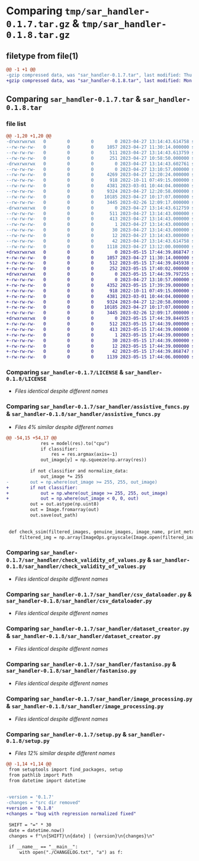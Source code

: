 # Comparing `tmp/sar_handler-0.1.7.tar.gz` & `tmp/sar_handler-0.1.8.tar.gz`

## filetype from file(1)

```diff
@@ -1 +1 @@
-gzip compressed data, was "sar_handler-0.1.7.tar", last modified: Thu Apr 27 13:14:43 2023, max compression
+gzip compressed data, was "sar_handler-0.1.8.tar", last modified: Mon May 15 17:44:39 2023, max compression
```

## Comparing `sar_handler-0.1.7.tar` & `sar_handler-0.1.8.tar`

### file list

```diff
@@ -1,20 +1,20 @@
-drwxrwxrwx   0        0        0        0 2023-04-27 13:14:43.614758 sar_handler-0.1.7/
--rw-rw-rw-   0        0        0     1057 2023-04-27 11:30:14.000000 sar_handler-0.1.7/LICENSE
--rw-rw-rw-   0        0        0      511 2023-04-27 13:14:43.613759 sar_handler-0.1.7/PKG-INFO
--rw-rw-rw-   0        0        0      251 2023-04-27 10:58:50.000000 sar_handler-0.1.7/README.md
-drwxrwxrwx   0        0        0        0 2023-04-27 13:14:43.602761 sar_handler-0.1.7/sar_handler/
--rw-rw-rw-   0        0        0        0 2023-04-27 13:10:57.000000 sar_handler-0.1.7/sar_handler/__init__.py
--rw-rw-rw-   0        0        0     4269 2023-04-27 12:20:24.000000 sar_handler-0.1.7/sar_handler/assistive_funcs.py
--rw-rw-rw-   0        0        0      918 2022-10-11 07:49:15.000000 sar_handler-0.1.7/sar_handler/check_validity_of_values.py
--rw-rw-rw-   0        0        0     4381 2023-03-01 10:44:04.000000 sar_handler-0.1.7/sar_handler/csv_dataloader.py
--rw-rw-rw-   0        0        0     9324 2023-04-27 12:20:58.000000 sar_handler-0.1.7/sar_handler/dataset_creator.py
--rw-rw-rw-   0        0        0    10185 2023-04-27 10:17:07.000000 sar_handler-0.1.7/sar_handler/fastaniso.py
--rw-rw-rw-   0        0        0     3445 2023-02-26 12:09:17.000000 sar_handler-0.1.7/sar_handler/image_processing.py
-drwxrwxrwx   0        0        0        0 2023-04-27 13:14:43.612759 sar_handler-0.1.7/sar_handler.egg-info/
--rw-rw-rw-   0        0        0      511 2023-04-27 13:14:43.000000 sar_handler-0.1.7/sar_handler.egg-info/PKG-INFO
--rw-rw-rw-   0        0        0      413 2023-04-27 13:14:43.000000 sar_handler-0.1.7/sar_handler.egg-info/SOURCES.txt
--rw-rw-rw-   0        0        0        1 2023-04-27 13:14:43.000000 sar_handler-0.1.7/sar_handler.egg-info/dependency_links.txt
--rw-rw-rw-   0        0        0       30 2023-04-27 13:14:43.000000 sar_handler-0.1.7/sar_handler.egg-info/requires.txt
--rw-rw-rw-   0        0        0       12 2023-04-27 13:14:43.000000 sar_handler-0.1.7/sar_handler.egg-info/top_level.txt
--rw-rw-rw-   0        0        0       42 2023-04-27 13:14:43.614758 sar_handler-0.1.7/setup.cfg
--rw-rw-rw-   0        0        0     1118 2023-04-27 13:12:00.000000 sar_handler-0.1.7/setup.py
+drwxrwxrwx   0        0        0        0 2023-05-15 17:44:39.868747 sar_handler-0.1.8/
+-rw-rw-rw-   0        0        0     1057 2023-04-27 11:30:14.000000 sar_handler-0.1.8/LICENSE
+-rw-rw-rw-   0        0        0      512 2023-05-15 17:44:39.845938 sar_handler-0.1.8/PKG-INFO
+-rw-rw-rw-   0        0        0      252 2023-05-15 17:40:02.000000 sar_handler-0.1.8/README.md
+drwxrwxrwx   0        0        0        0 2023-05-15 17:44:39.797255 sar_handler-0.1.8/sar_handler/
+-rw-rw-rw-   0        0        0        0 2023-04-27 13:10:57.000000 sar_handler-0.1.8/sar_handler/__init__.py
+-rw-rw-rw-   0        0        0     4352 2023-05-15 17:39:39.000000 sar_handler-0.1.8/sar_handler/assistive_funcs.py
+-rw-rw-rw-   0        0        0      918 2022-10-11 07:49:15.000000 sar_handler-0.1.8/sar_handler/check_validity_of_values.py
+-rw-rw-rw-   0        0        0     4381 2023-03-01 10:44:04.000000 sar_handler-0.1.8/sar_handler/csv_dataloader.py
+-rw-rw-rw-   0        0        0     9324 2023-04-27 12:20:58.000000 sar_handler-0.1.8/sar_handler/dataset_creator.py
+-rw-rw-rw-   0        0        0    10185 2023-04-27 10:17:07.000000 sar_handler-0.1.8/sar_handler/fastaniso.py
+-rw-rw-rw-   0        0        0     3445 2023-02-26 12:09:17.000000 sar_handler-0.1.8/sar_handler/image_processing.py
+drwxrwxrwx   0        0        0        0 2023-05-15 17:44:39.844935 sar_handler-0.1.8/sar_handler.egg-info/
+-rw-rw-rw-   0        0        0      512 2023-05-15 17:44:39.000000 sar_handler-0.1.8/sar_handler.egg-info/PKG-INFO
+-rw-rw-rw-   0        0        0      413 2023-05-15 17:44:39.000000 sar_handler-0.1.8/sar_handler.egg-info/SOURCES.txt
+-rw-rw-rw-   0        0        0        1 2023-05-15 17:44:39.000000 sar_handler-0.1.8/sar_handler.egg-info/dependency_links.txt
+-rw-rw-rw-   0        0        0       30 2023-05-15 17:44:39.000000 sar_handler-0.1.8/sar_handler.egg-info/requires.txt
+-rw-rw-rw-   0        0        0       12 2023-05-15 17:44:39.000000 sar_handler-0.1.8/sar_handler.egg-info/top_level.txt
+-rw-rw-rw-   0        0        0       42 2023-05-15 17:44:39.868747 sar_handler-0.1.8/setup.cfg
+-rw-rw-rw-   0        0        0     1139 2023-05-15 17:44:06.000000 sar_handler-0.1.8/setup.py
```

### Comparing `sar_handler-0.1.7/LICENSE` & `sar_handler-0.1.8/LICENSE`

 * *Files identical despite different names*

### Comparing `sar_handler-0.1.7/sar_handler/assistive_funcs.py` & `sar_handler-0.1.8/sar_handler/assistive_funcs.py`

 * *Files 4% similar despite different names*

```diff
@@ -54,15 +54,17 @@
             res = model(res).to("cpu")
             if classifier:
                 res = res.argmax(axis=-1)
             out_image[y] = np.squeeze(np.array(res))
 
         if not classifier and normalize_data:
             out_image *= 255
-        out = np.where(out_image >= 255, 255, out_image)
+        if not classifier:
+            out = np.where(out_image >= 255, 255, out_image)
+            out = np.where(out_image < 0, 0, out)
         out = out.astype(np.uint8)
         out = Image.fromarray(out)
         out.save(out_path)
 
 
 def check_ssim(filtered_images, genuine_images, image_name, print_metric=False) -> None:
     filtered_img = np.array(ImageOps.grayscale(Image.open(filtered_images / image_name)))
```

### Comparing `sar_handler-0.1.7/sar_handler/check_validity_of_values.py` & `sar_handler-0.1.8/sar_handler/check_validity_of_values.py`

 * *Files identical despite different names*

### Comparing `sar_handler-0.1.7/sar_handler/csv_dataloader.py` & `sar_handler-0.1.8/sar_handler/csv_dataloader.py`

 * *Files identical despite different names*

### Comparing `sar_handler-0.1.7/sar_handler/dataset_creator.py` & `sar_handler-0.1.8/sar_handler/dataset_creator.py`

 * *Files identical despite different names*

### Comparing `sar_handler-0.1.7/sar_handler/fastaniso.py` & `sar_handler-0.1.8/sar_handler/fastaniso.py`

 * *Files identical despite different names*

### Comparing `sar_handler-0.1.7/sar_handler/image_processing.py` & `sar_handler-0.1.8/sar_handler/image_processing.py`

 * *Files identical despite different names*

### Comparing `sar_handler-0.1.7/setup.py` & `sar_handler-0.1.8/setup.py`

 * *Files 12% similar despite different names*

```diff
@@ -1,14 +1,14 @@
 from setuptools import find_packages, setup
 from pathlib import Path
 from datetime import datetime
 
 
-version = '0.1.7'
-changes = "src dir removed"
+version = '0.1.8'
+changes = "bug with regression normalized fixed"
 
 SHIFT = "=" * 30
 date = datetime.now()
 changes = f"\n{SHIFT}\n{date} | {version}\n{changes}\n"
 
 if __name__ == "__main__":
     with open("./CHANGELOG.txt", "a") as f:
```

